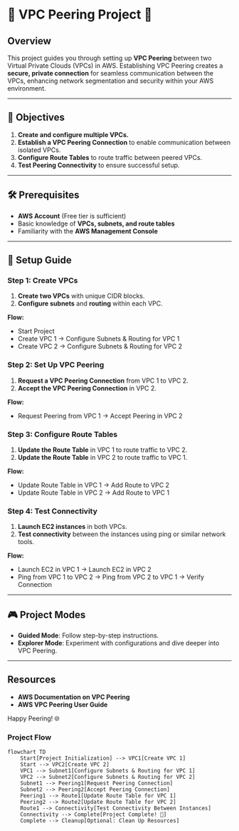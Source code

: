 # 🚀 VPC Peering Project 🚀

## Overview

This project guides you through setting up **VPC Peering** between two Virtual Private Clouds (VPCs) in AWS. Establishing VPC Peering creates a **secure, private connection** for seamless communication between the VPCs, enhancing network segmentation and security within your AWS environment.

---

## 🎯 Objectives

1. **Create and configure multiple VPCs.**
2. **Establish a VPC Peering Connection** to enable communication between isolated VPCs.
3. **Configure Route Tables** to route traffic between peered VPCs.
4. **Test Peering Connectivity** to ensure successful setup.

---

## 🛠 Prerequisites

- **AWS Account** (Free tier is sufficient)
- Basic knowledge of **VPCs, subnets, and route tables**
- Familiarity with the **AWS Management Console**

---

## 🧩 Setup Guide

### Step 1: Create VPCs

1. **Create two VPCs** with unique CIDR blocks.
2. **Configure subnets** and **routing** within each VPC.

**Flow:**
   - Start Project
   - Create VPC 1 → Configure Subnets & Routing for VPC 1
   - Create VPC 2 → Configure Subnets & Routing for VPC 2

### Step 2: Set Up VPC Peering

1. **Request a VPC Peering Connection** from VPC 1 to VPC 2.
2. **Accept the VPC Peering Connection** in VPC 2.

**Flow:**
   - Request Peering from VPC 1 → Accept Peering in VPC 2

### Step 3: Configure Route Tables

1. **Update the Route Table** in VPC 1 to route traffic to VPC 2.
2. **Update the Route Table** in VPC 2 to route traffic to VPC 1.

**Flow:**
   - Update Route Table in VPC 1 → Add Route to VPC 2
   - Update Route Table in VPC 2 → Add Route to VPC 1

### Step 4: Test Connectivity

1. **Launch EC2 instances** in both VPCs.
2. **Test connectivity** between the instances using ping or similar network tools.

**Flow:**
   - Launch EC2 in VPC 1 → Launch EC2 in VPC 2
   - Ping from VPC 1 to VPC 2 → Ping from VPC 2 to VPC 1 → Verify Connection

---

## 🎮 Project Modes

- **Guided Mode**: Follow step-by-step instructions.
- **Explorer Mode**: Experiment with configurations and dive deeper into VPC Peering.

---

## Resources

- **AWS Documentation on VPC Peering**
- **AWS VPC Peering User Guide**

Happy Peering! 🌐


### Project Flow

```mermaid
flowchart TD
    Start[Project Initialization] --> VPC1[Create VPC 1]
    Start --> VPC2[Create VPC 2]
    VPC1 --> Subnet1[Configure Subnets & Routing for VPC 1]
    VPC2 --> Subnet2[Configure Subnets & Routing for VPC 2]
    Subnet1 --> Peering1[Request Peering Connection]
    Subnet2 --> Peering2[Accept Peering Connection]
    Peering1 --> Route1[Update Route Table for VPC 1]
    Peering2 --> Route2[Update Route Table for VPC 2]
    Route1 --> Connectivity[Test Connectivity Between Instances]
    Connectivity --> Complete[Project Complete! 🎉]
    Complete --> Cleanup[Optional: Clean Up Resources]
```
